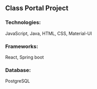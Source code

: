 <h2>Class Portal Project</h2>
<h3>Technologies:</h3> JavaScript, Java, HTML, CSS, Material-UI<br>
<h3>Frameworks:</h3> React, Spring boot<br>
<h3>Database:</h3> PostgreSQL<br>